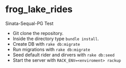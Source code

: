 # frog_lake_rides
Sinata-Sequal-PG Test
 - Git clone the repository.
 - Inside the directory type `bundle install`.
 - Create DB with `rake db:migrate`
 - Run migrations with `rake db:migrate`
 - Seed default rider and dirvers with `rake db:seed`
 - Start the server with `RACK_ENV=<enviroment> rackup`